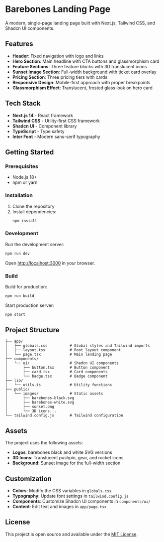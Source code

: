 # Barebones Landing Page

A modern, single-page landing page built with Next.js, Tailwind CSS, and Shadcn UI components.

## Features

- **Header**: Fixed navigation with logo and links
- **Hero Section**: Main headline with CTA buttons and glassmorphism card
- **Feature Sections**: Three feature blocks with 3D translucent icons
- **Sunset Image Section**: Full-width background with ticket card overlay
- **Pricing Section**: Three pricing tiers with cards
- **Responsive Design**: Mobile-first approach with proper breakpoints
- **Glassmorphism Effect**: Translucent, frosted glass look on hero card

## Tech Stack

- **Next.js 14** - React framework
- **Tailwind CSS** - Utility-first CSS framework
- **Shadcn UI** - Component library
- **TypeScript** - Type safety
- **Inter Font** - Modern sans-serif typography

## Getting Started

### Prerequisites

- Node.js 18+ 
- npm or yarn

### Installation

1. Clone the repository
2. Install dependencies:
   ```bash
   npm install
   ```

### Development

Run the development server:

```bash
npm run dev
```

Open [http://localhost:3000](http://localhost:3000) in your browser.

### Build

Build for production:

```bash
npm run build
```

Start production server:

```bash
npm start
```

## Project Structure

```
├── app/
│   ├── globals.css          # Global styles and Tailwind imports
│   ├── layout.tsx           # Root layout component
│   └── page.tsx             # Main landing page
├── components/
│   └── ui/                  # Shadcn UI components
│       ├── button.tsx       # Button component
│       ├── card.tsx         # Card components
│       └── badge.tsx        # Badge component
├── lib/
│   └── utils.ts             # Utility functions
├── public/
│   └── images/              # Static assets
│       ├── barebones-black.svg
│       ├── barebones-white.svg
│       ├── sunset.png
│       └── 3D icons...
└── tailwind.config.js       # Tailwind configuration
```

## Assets

The project uses the following assets:

- **Logos**: barebones black and white SVG versions
- **3D Icons**: Translucent pushpin, gear, and rocket icons
- **Background**: Sunset image for the full-width section

## Customization

- **Colors**: Modify the CSS variables in `globals.css`
- **Typography**: Update font settings in `tailwind.config.js`
- **Components**: Customize Shadcn UI components in `components/ui/`
- **Content**: Edit text and images in `app/page.tsx`

## License

This project is open source and available under the [MIT License](LICENSE).
